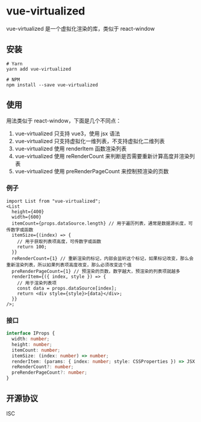 # vue-virtualized

vue-virtualized 是一个虚拟化渲染的库，类似于 react-window

## 安装

```
# Yarn
yarn add vue-virtualized

# NPM
npm install --save vue-virtualized
```

## 使用

用法类似于 react-window，下面是几个不同点：

1. vue-virtualized 只支持 vue3，使用 jsx 语法
2. vue-virtualized 只支持虚拟化一维列表，不支持虚拟化二维列表
3. vue-virtualized 使用 renderItem 函数渲染列表
4. vue-virtualized 使用 reRenderCount 来判断是否需要重新计算高度并渲染列表
5. vue-virtualized 使用 preRenderPageCount 来控制预渲染的页数

### 例子

```tsx
import List from "vue-virtualized";
<List
  height={400}
  width={600}
  itemCount={props.dataSource.length} // 用于遍历列表，通常是数据源长度，可传数字或函数
  itemSize={(index) => {
    // 用于获取列表项高度，可传数字或函数
    return 100;
  }}
  reRenderCount={1} // 重新渲染的标记，内部会监听这个标记，如果标记改变，那么会重新渲染列表，所以如果列表项高度改变，那么必须改变这个值
  preRenderPageCount={1} // 预渲染的页数，数字越大，预渲染的列表项就越多
  renderItem={({ index, style }) => {
    // 用于渲染列表项
    const data = props.dataSource[index];
    return <div style={style}>{data}</div>;
  }}
/>;
```

### 接口

```ts
interface IProps {
  width: number;
  height: number;
  itemCount: number;
  itemSize: (index: number) => number;
  renderItem: (params: { index: number; style: CSSProperties }) => JSX.Element;
  reRenderCount?: number;
  preRenderPageCount?: number;
}
```

## 开源协议

ISC
